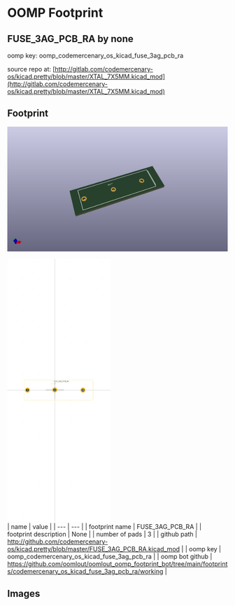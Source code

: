 # OOMP Footprint  
## FUSE_3AG_PCB_RA  by none  
  
oomp key: oomp_codemercenary_os_kicad_fuse_3ag_pcb_ra  
  
source repo at: [http://gitlab.com/codemercenary-os/kicad.pretty/blob/master/XTAL_7X5MM.kicad_mod](http://gitlab.com/codemercenary-os/kicad.pretty/blob/master/XTAL_7X5MM.kicad_mod)  
## Footprint  
  
[![working_kicad_pcb_3d.png](working_kicad_pcb_3d_600.png)](working_kicad_pcb_3d.png)  
  
[![working.png](working_600.png)](working.png)  
| name | value | 
| --- | --- | 
| footprint name | FUSE_3AG_PCB_RA | 
| footprint description | None | 
| number of pads | 3 | 
| github path | http://github.com/codemercenary-os/kicad.pretty/blob/master/FUSE_3AG_PCB_RA.kicad_mod | 
| oomp key | oomp_codemercenary_os_kicad_fuse_3ag_pcb_ra | 
| oomp bot github | https://github.com/oomlout/oomlout_oomp_footprint_bot/tree/main/footprints/codemercenary_os_kicad_fuse_3ag_pcb_ra/working | 
## Images  
